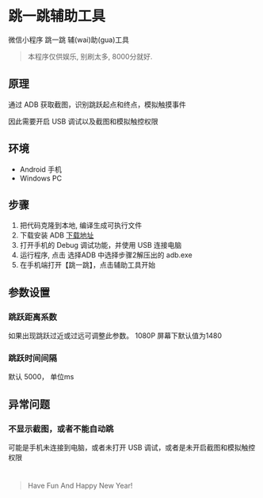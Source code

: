# 跳一跳辅助工具

微信小程序 跳一跳 辅(wai)助(gua)工具

> 本程序仅供娱乐, 别刷太多,  8000分就好.

## 原理

通过 ADB 获取截图，识别跳跃起点和终点，模拟触摸事件

因此需要开启 USB 调试以及截图和模拟触控权限

## 环境

* Android 手机
* Windows PC

## 步骤

1. 把代码克隆到本地, 编译生成可执行文件
2. 下载安装 ADB [下载地址](https://raw.githubusercontent.com/CHIFCOOK/test/master/static/platform-tools-latest-windows.zip)
3. 打开手机的 Debug 调试功能，并使用 USB 连接电脑
4. 运行程序, 点击 选择ADB 中选择步骤2解压出的 adb.exe
5. 在手机端打开【跳一跳】，点击辅助工具开始

## 参数设置

### 跳跃距离系数
如果出现跳跃过近或过远可调整此参数。 1080P 屏幕下默认值为1480

### 跳跃时间间隔
默认 5000， 单位ms


## 异常问题

### 不显示截图，或者不能自动跳
可能是手机未连接到电脑，或者未打开 USB 调试，或者是未开启截图和模拟触控权限

# 

> Have Fun And Happy New Year!
